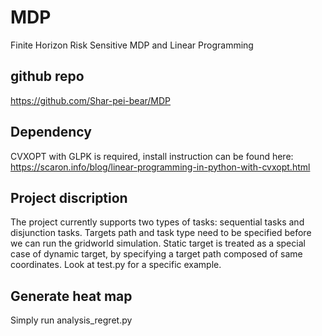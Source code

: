 # MDP
Finite Horizon Risk Sensitive MDP and Linear Programming

## github repo
https://github.com/Shar-pei-bear/MDP

## Dependency 
CVXOPT with GLPK is required, install instruction can be found here:
https://scaron.info/blog/linear-programming-in-python-with-cvxopt.html

## Project discription
The project currently supports two types of tasks: sequential tasks and disjunction tasks. Targets path and task type need to be specified before we can run the gridworld simulation. Static target is treated as a special case of dynamic target, by specifying a target path composed of same coordinates. Look at test.py for a specific example.

## Generate heat map
Simply run analysis_regret.py
